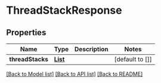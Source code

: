 # ThreadStackResponse
## Properties

| Name | Type | Description | Notes |
|------------ | ------------- | ------------- | -------------|
| **threadStacks** | [**List**](ThreadStack.md) |  | [default to []] |

[[Back to Model list]](../README.md#documentation-for-models) [[Back to API list]](../README.md#documentation-for-api-endpoints) [[Back to README]](../README.md)

